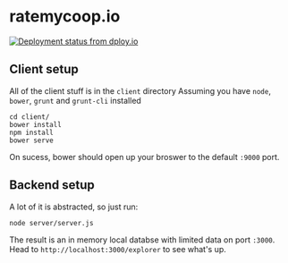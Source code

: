 # ratemycoop.io

[![Deployment status from dploy.io](https://ratemycoop-io.dploy.io/badge/02267417976534/22375.svg)](http://dploy.io)


## Client setup
All of the client stuff is in the `client` directory
Assuming you have `node`, `bower`, `grunt` and `grunt-cli` installed
```
cd client/
bower install
npm install
bower serve
```
On sucess, bower should open up your broswer to the default `:9000` port. 

## Backend setup
A lot of it is abstracted, so just run:
```
node server/server.js
```
The result is an in memory local databse with limited data on port `:3000`.
Head to `http://localhost:3000/explorer` to see what's up. 

